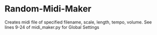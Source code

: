 # Random-Midi-Maker
Creates midi file of specified filename, scale, length, tempo, volume. See lines 9-24 of midi_maker.py for Global Settings
